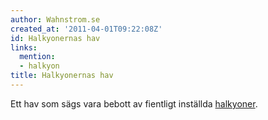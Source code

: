```yaml
---
author: Wahnstrom.se
created_at: '2011-04-01T09:22:08Z'
id: Halkyonernas hav
links:
  mention:
  - halkyon
title: Halkyonernas hav
---
```


Ett hav som sägs vara bebott av fientligt inställda [halkyoner].

  [halkyoner]: halkyon